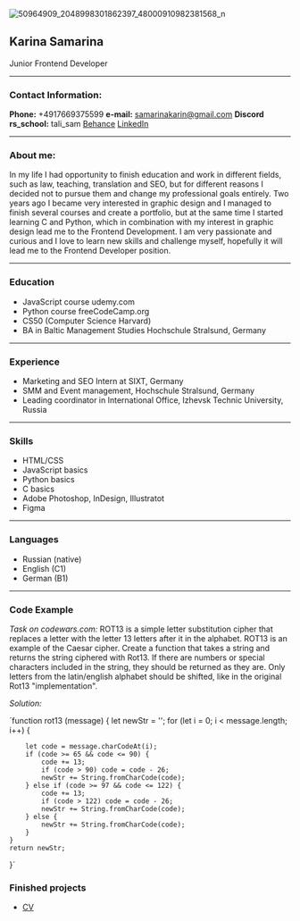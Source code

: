 ![50964909_2048998301862397_48000910982381568_n](https://github.com/KarinaSamr/rsschool-cv/assets/137826507/c9aa7fc4-2e24-449b-8949-71e1c0000cef)

## Karina Samarina

Junior Frontend Developer

---

### Contact Information:

**Phone:** +4917669375599
**e-mail:** samarinakarin@gmail.com
**Discord rs_school:** tali_sam
[Behance](https://www.behance.net/karinasamarina)
[LinkedIn](https://www.linkedin.com/in/karina-samarina-519b8897/)

---

### About me:

 In my life I had opportunity to finish education and work in different fields, such as law, teaching, translation and SEO, but for different reasons I decided not to pursue them and change my professional goals entirely. Two years ago I became very interested in graphic design and I managed to finish several courses and create a portfolio, but at the same time I started learning C and Python, which in combination with my interest in graphic design lead me to the Frontend Development. I am very passionate and curious and I love to learn new skills and challenge myself, hopefully it will lead me to the Frontend Developer position. 

---

### Education

- JavaScript course udemy.com
- Python course freeCodeCamp.org
- CS50 (Computer Science Harvard)
- BA in Baltic Management Studies Hochschule Stralsund, Germany

---

### Experience

- Marketing and SEO Intern at SIXT, Germany
- SMM and Event management, Hochschule Stralsund, Germany
- Leading coordinator in International Office, Izhevsk Technic University, Russia

---

### Skills

- HTML/CSS
- JavaScript basics
- Python basics
- C basics
- Adobe Photoshop, InDesign, Illustratot
- Figma

---

### Languages

- Russian (native)
- English (C1)
- German (B1)

---

### Code Example

*Task on codewars.com:* ROT13 is a simple letter substitution cipher that replaces a letter with the letter 13 letters after it in the alphabet. ROT13 is an example of the Caesar cipher. 
Create a function that takes a string and returns the string ciphered with Rot13. If there are numbers or special characters included in the string, they should be returned as they are. Only letters from the latin/english alphabet should be shifted, like in the original Rot13 "implementation".

*Solution:* 

´function rot13 (message) {
    let newStr = '';
    for (let i = 0; i < message.length; i++) {

        let code = message.charCodeAt(i);
        if (code >= 65 && code <= 90) {
            code += 13;
            if (code > 90) code = code - 26;
            newStr += String.fromCharCode(code);
        } else if (code >= 97 && code <= 122) {
            code += 13;
            if (code > 122) code = code - 26;
            newStr += String.fromCharCode(code);
        } else {
            newStr += String.fromCharCode(code);
        }
    }
    return newStr;
}´

### Finished projects

- [CV](https://github.com/KarinaSamr/rsschool-cv/blob/gh-pages/cv.md) 
